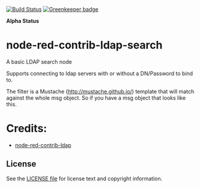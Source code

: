 [![Build Status](https://dev.azure.com/doing-things-with-node-red/node-red-contrib/_apis/build/status/doing-things-with-node-red.node-red-contrib-ldap-search?branchName=master)](https://dev.azure.com/doing-things-with-node-red/node-red-contrib/_build/latest?definitionId=2&branchName=master) [![Greenkeeper badge](https://badges.greenkeeper.io/ymedlop/node-red-contrib-ldap-search.svg)](https://greenkeeper.io/)

**Alpha Status**

node-red-contrib-ldap-search
=====================

A basic LDAP search node

Supports connecting to ldap servers with or without a DN/Password to bind to.

The filter is a Mustache (http://mustache.github.io/) template that will match against the whole msg object. So if you have a msg object that looks like this.


Credits:
========

* [node-red-contrib-ldap](https://github.com/hardillb/node-red-contrib-ldap)

License
-------

See the [LICENSE file](LICENSE) for license text and copyright information.

